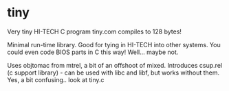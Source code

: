 # tiny

Very tiny HI-TECH C program tiny.com compiles to 128 bytes!

Minimal run-time library. Good for tying in HI-TECH into other systems. You could even code BIOS parts in C
this way! Well... maybe not.

Uses objtomac from mtrel, a bit of an offshoot of mixed. Introduces csup.rel (c support library) - can be used with
libc and libf, but works without them. Yes, a bit confusing.. look at tiny.c

